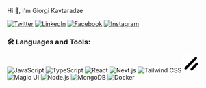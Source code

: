 Hi 👋, I'm Giorgi Kavtaradze

<!--
**giorgi473/giorgi473** is a ✨ _special_ ✨ repository because its `README.md` (this file) appears on your GitHub profile.

Here are some ideas to get you started:

- 🔭 I’m currently working on ...
- 🌱 I’m currently learning ...
- 👯 I’m looking to collaborate on ...
- 🤔 I’m looking for help with ...
- 💬 Ask me about ...
- 📫 How to reach me: ...
- 😄 Pronouns: ...
- ⚡ Fun fact: ...
-->
[![Twitter](https://img.shields.io/badge/Twitter-%231DA1F2.svg?logo=twitter&logoColor=white)](https://twitter.com/yourprofile)
[![LinkedIn](https://img.shields.io/badge/LinkedIn-%230077B5.svg?logo=linkedin&logoColor=white)](https://linkedin.com/in/yourprofile)
[![Facebook](https://img.shields.io/badge/Facebook-%231877F2.svg?logo=facebook&logoColor=white)](https://facebook.com/yourprofile)
[![Instagram](https://img.shields.io/badge/Instagram-%23E4405F.svg?logo=instagram&logoColor=white)](https://instagram.com/yourprofile)

### 🛠 Languages and Tools:
<p>
  <img src="https://cdn.jsdelivr.net/gh/devicons/devicon/icons/javascript/javascript-original.svg" width="40" height="40" alt="JavaScript" />
  <img src="https://cdn.jsdelivr.net/gh/devicons/devicon/icons/typescript/typescript-original.svg" width="40" height="40" alt="TypeScript" />
  <img src="https://cdn.jsdelivr.net/gh/devicons/devicon/icons/react/react-original.svg" width="40" height="40" alt="React" />
  <img src="https://cdn.jsdelivr.net/gh/devicons/devicon/icons/nextjs/nextjs-original.svg" width="40" height="40" alt="Next.js" />
  <img src="https://upload.wikimedia.org/wikipedia/commons/d/d5/Tailwind_CSS_Logo.svg" width="40" height="40" alt="Tailwind CSS" />
  <img src="https://raw.githubusercontent.com/shadcn-ui/ui/main/apps/www/public/favicon.ico" width="40" height="40" alt="ShadCN/UI" />
  <img src="https://raw.githubusercontent.com/username/repo/main/assets/magic-ui.png" width="40" height="40" alt="Magic UI" />
  <img src="https://cdn.jsdelivr.net/gh/devicons/devicon/icons/nodejs/nodejs-original.svg" width="40" height="40" alt="Node.js" />
  <img src="https://cdn.jsdelivr.net/gh/devicons/devicon/icons/mongodb/mongodb-original.svg" width="40" height="40" alt="MongoDB" />
  <img src="https://cdn.jsdelivr.net/gh/devicons/devicon/icons/docker/docker-original.svg" width="40" height="40" alt="Docker" />
</p>
